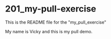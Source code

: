 # 201_my-pull-exercise

This is the README file for the "my_pull_exercise"

My name is Vicky and this is my pull demo.
